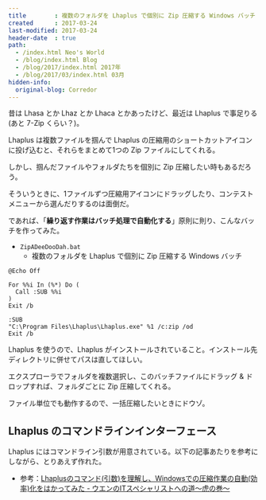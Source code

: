 ```yaml
---
title        : 複数のフォルダを Lhaplus で個別に Zip 圧縮する Windows バッチ
created      : 2017-03-24
last-modified: 2017-03-24
header-date  : true
path:
  - /index.html Neo's World
  - /blog/index.html Blog
  - /blog/2017/index.html 2017年
  - /blog/2017/03/index.html 03月
hidden-info:
  original-blog: Corredor
---
```


昔は Lhasa とか Lhaz とか Lhaca とかあったけど、最近は Lhaplus で事足りる (あと 7-Zip くらい？)。

Lhaplus は複数ファイルを掴んで Lhaplus の圧縮用のショートカットアイコンに投げ込むと、それらをまとめて1つの Zip ファイルにしてくれる。

しかし、掴んだファイルやフォルダたちを個別に Zip 圧縮したい時もあるだろう。

そういうときに、1ファイルずつ圧縮用アイコンにドラッグしたり、コンテストメニューから選んだりするのは面倒だ。

であれば、「**繰り返す作業はバッチ処理で自動化する**」原則に則り、こんなバッチを作ってみた。

- `ZipADeeDooDah.bat`
  - 複数のフォルダを Lhaplus で個別に Zip 圧縮する Windows バッチ

```batch
@Echo Off

For %%i In (%*) Do (
  Call :SUB %%i
)
Exit /b

:SUB
"C:\Program Files\Lhaplus\Lhaplus.exe" %1 /c:zip /od
Exit /b
```

Lhaplus を使うので、Lhaplus がインストールされていること。インストール先ディレクトリに併せてパスは直してほしい。

エクスプローラでフォルダを複数選択し、このバッチファイルにドラッグ & ドロップすれば、フォルダごとに Zip 圧縮してくれる。

ファイル単位でも動作するので、一括圧縮したいときにドウゾ。

## Lhaplus のコマンドラインインターフェース

Lhaplus にはコマンドライン引数が用意されている。以下の記事あたりを参考にしながら、とりあえず作れた。

- 参考：[Lhaplusのコマンド(引数)を理解し、Windowsでの圧縮作業の自動(効率)化をはかってみた - ウエンのITスペシャリストへの道〜虎の巻〜](http://d.hatena.ne.jp/uen1130/touch/20101205/p1)
